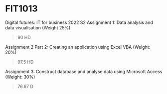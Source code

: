 # FIT1013
Digital futures: IT for business 2022 S2
Assignment 1: Data analysis and data visualisation (Weight 25%)
> 90 HD

Assignment 2 Part 2: Creating an application using Excel VBA (Weight: 20%) 
> 97.5 HD

Assignment 3: Construct database and analyse data using Microsoft Access (Weight: 30%)
> 76.67 D
